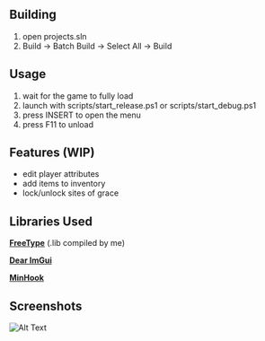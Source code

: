 ## Building

1. open projects.sln
2. Build -> Batch Build -> Select All -> Build

## Usage
1. wait for the game to fully load
2. launch with scripts/start_release.ps1 or scripts/start_debug.ps1
3. press INSERT to open the menu
4. press F11 to unload

## Features (WIP)

- edit player attributes
- add items to inventory
- lock/unlock sites of grace

## Libraries Used

[**FreeType**](https://github.com/freetype/freetype) (.lib compiled by me)

[**Dear ImGui**](https://github.com/ocornut/imgui)

[**MinHook**](https://github.com/TsudaKageyu/minhook)

## Screenshots

![Alt Text](https://i.imgur.com/K1x2SzW.png)
